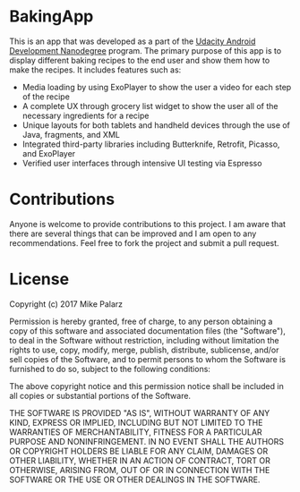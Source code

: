 # BakingApp

This is an app that was developed as a part of the [Udacity Android Development Nanodegree](https://www.udacity.com/course/android-developer-nanodegree-by-google--nd801) program. The primary purpose of this app is to display different baking recipes to the end user and show them how to make the recipes. It includes features such as:

- Media loading by using ExoPlayer to show the user a video for each step of the recipe
- A complete UX through grocery list widget to show the user all of the necessary ingredients for a recipe
- Unique layouts for both tablets and handheld devices through the use of Java, fragments, and XML
- Integrated third-party libraries including Butterknife, Retrofit, Picasso, and ExoPlayer
- Verified user interfaces through intensive UI testing via Espresso

# Contributions

Anyone is welcome to provide contributions to this project. I am aware that there are several things that can be improved and I am open to any recommendations. Feel free to fork the project and submit a pull request. 

# License

Copyright (c) 2017 Mike Palarz

Permission is hereby granted, free of charge, to any person obtaining a copy
of this software and associated documentation files (the "Software"), to deal
in the Software without restriction, including without limitation the rights
to use, copy, modify, merge, publish, distribute, sublicense, and/or sell
copies of the Software, and to permit persons to whom the Software is
furnished to do so, subject to the following conditions:

The above copyright notice and this permission notice shall be included in all
copies or substantial portions of the Software.

THE SOFTWARE IS PROVIDED "AS IS", WITHOUT WARRANTY OF ANY KIND, EXPRESS OR
IMPLIED, INCLUDING BUT NOT LIMITED TO THE WARRANTIES OF MERCHANTABILITY,
FITNESS FOR A PARTICULAR PURPOSE AND NONINFRINGEMENT. IN NO EVENT SHALL THE
AUTHORS OR COPYRIGHT HOLDERS BE LIABLE FOR ANY CLAIM, DAMAGES OR OTHER
LIABILITY, WHETHER IN AN ACTION OF CONTRACT, TORT OR OTHERWISE, ARISING FROM,
OUT OF OR IN CONNECTION WITH THE SOFTWARE OR THE USE OR OTHER DEALINGS IN THE
SOFTWARE.
